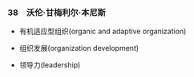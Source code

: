 ### 38　沃伦·甘梅利尔·本尼斯

-   有机适应型组织(organic and adaptive organization)
    
-   组织发展(organization development)
    
-   领导力(leadership)